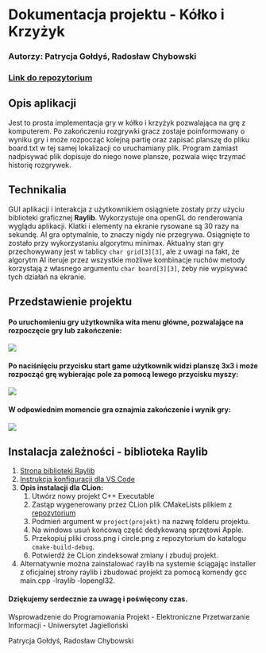 
Dokumentacja projektu - Kółko i Krzyżyk
=======================================

### Autorzy: Patrycja Gołdyś, Radosław Chybowski

### [Link do repozytorium](https://github.com/radekchybowski/ProjektWDP)

Opis aplikacji
--------------

Jest to prosta implementacja gry w kółko i krzyżyk pozwalająca na grę z komputerem. Po zakończeniu rozgrywki gracz zostaje poinformowany o wyniku gry i może rozpocząć kolejną partię oraz zapisać planszę do pliku board.txt w tej samej lokalizacji co uruchamiany plik. Program zamiast nadpisywać plik dopisuje do niego nowe plansze, pozwala więc trzymać historię rozgrywek.

Technikalia
-----------

GUI aplikacji i interakcja z użytkownikiem osiągniete zostały przy użyciu biblioteki graficznej **Raylib**. Wykorzystuje ona openGL do renderowania wyglądu aplikacji. Klatki i elementy na ekranie rysowane są 30 razy na sekundę. AI gra optymalnie, to znaczy nigdy nie przegrywa. Osiągnięte to zostało przy wykorzystaniu algorytmu minimax. Aktualny stan gry przechowywany jest w tablicy `char grid[3][3]`, ale z uwagi na fakt, że algorytm AI iteruje przez wszystkie możliwe kombinacje ruchów metody korzystają z własnego argumentu `char board[3][3]`, żeby nie wypisywać tych działań na ekranie.

Przedstawienie projektu
-----------------------

#### Po uruchomieniu gry użytkownika wita menu główne, pozwalające na rozpoczęcie gry lub zakończenie:

![](https://i.imgur.com/NmmfdKT.jpg)

#### Po naciśnięciu przycisku start game użytkownik widzi planszę 3x3 i może rozpocząć grę wybierając pole za pomocą lewego przycisku myszy:

![](https://i.imgur.com/QD8XObA.jpg)

#### W odpowiednim momencie gra oznajmia zakończenie i wynik gry:

![](https://i.imgur.com/EMgOBnn.jpg)

Instalacja zależności - biblioteka Raylib
-----------------------------------------

1.  [Strona biblioteki Raylib](https://www.raylib.com/)
2.  [Instrukcja konfiguracji dla VS Code](https://github.com/raysan5/raylib/wiki/Using-raylib-in-VSCode)
3.  **Opis instalacji dla CLion:**
    1.  Utwórz nowy projekt C++ Executable
    2.  Zastąp wygenerowany przez CLion plik CMakeLists plikiem z [repozytorium](https://github.com/radekchybowski/ProjektWDP/blob/main/CMakeLists.txt) 
    3.  Podmień argument w `project(projekt)` na nazwę folderu projektu.
    4.  Na windows usuń końcową część dedykowaną sprzętowi Apple.
    5.  Przekopiuj pliki cross.png i circle.png z repozytorium do katalogu `cmake-build-debug`.
    6.  Potwierdź że CLion zindeksował zmiany i zbuduj projekt.
4.  Alternatywnie można zainstalować raylib na systemie ściągając installer z oficjalnej strony raylib i zbudować projekt za pomocą komendy gcc main.cpp -lraylib -lopengl32.
    

#### Dziękujemy serdecznie za uwagę i poświęcony czas.

Wsprowadzenie do Programowania Projekt - Elektroniczne Przetwarzanie Informacji - Uniwersytet Jagielloński

Patrycja Gołdyś, Radosław Chybowski
